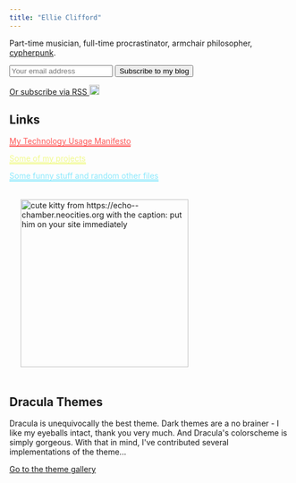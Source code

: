 ```yaml
---
title: "Ellie Clifford"
---
```


Part-time musician, full-time procrastinator, armchair philosopher, [cypherpunk](/documents/cypherpunks-manifesto.html).

<div style="display: flex; flex-wrap: wrap; flex-direction: row;">
<div style="padding-right: 20px; width: 420px;">

<div class="blog-updates-small">
  <form method="post" action="/subscribe.php" class="form">
   <input type="email" name="email" placeholder="Your email address"/>
   <input type="submit" name="email-button" value="Subscribe to my blog"/>
  </form>
</div>

<a href="/blog/rss.xml">Or subscribe via RSS <img style="height: 18px" src="/_icons/rss.svg" alt="RSS feed icon"/></a>

## Links

<p><a style="color: #ff5555; border-bottom: 2px solid #ff5555" href="/documents/technology-usage-manifesto.html">My Technology Usage Manifesto</a></p>
<p><a style="color: #f1fa8c; border-bottom: 2px solid #f1fa8c" href="/projects/">Some of my projects</a></p>
<p><a style="color: #8be9fd; border-bottom: 2px solid #8be9fd" href="https://files.clifford.lol/">Some funny stuff and random other files</a></p>

</div>
<div style="display: flex; justify-content: center">
  <p style="margin: 0px">
    <a href="https://echo--chamber.neocities.org" class="nounderline" >
      <img style="width: 300px; max-width: 100%; padding: 20px; margin: auto;"
           alt="cute kitty from https://echo--chamber.neocities.org with the caption: put him on your site immediately"
           title="do it or die trying"
           src="/him.png">
    </a>
  </p>
</div>
</div>


## Dracula Themes

Dracula is unequivocally the best theme. Dark themes are a no brainer -
I like my eyeballs intact, thank you very much. And Dracula's
colorscheme is simply gorgeous. With that in mind, I've contributed
several implementations of the theme...

[Go to the theme gallery](/dracula/)
